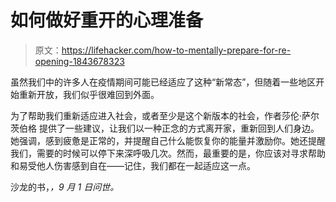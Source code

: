 # 如何做好重开的心理准备

> 原文：<https://lifehacker.com/how-to-mentally-prepare-for-re-opening-1843678323>

虽然我们中的许多人在疫情期间可能已经适应了这种“新常态”，但随着一些地区开始重新开放，我们似乎很难回到外面。

为了帮助我们重新适应进入社会，或者至少是这个新版本的社会，作者莎伦·萨尔茨伯格 提供了一些建议，让我们以一种正念的方式离开家，重新回到人们身边。她强调，感到疲惫是正常的，并提醒自己什么能恢复你的能量并激励你。她还提醒我们，需要的时候可以停下来深呼吸几次。然而，最重要的是，你应该对寻求帮助和易受他人伤害感到自在——记住，我们都在一起适应这一点。

沙龙的书，[](https://www.sharonsalzberg.com/realchange/)*，9 月 1 日问世。*